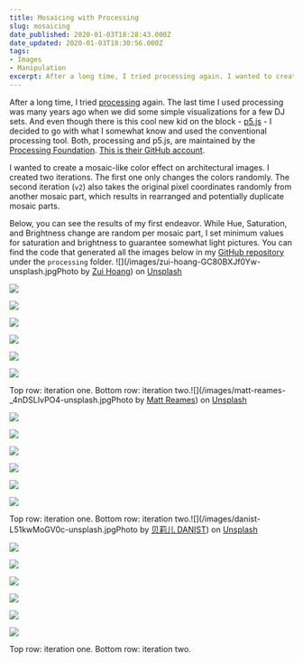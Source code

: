 ```yaml
---
title: Mosaicing with Processing
slug: mosaicing
date_published: 2020-01-03T18:28:43.000Z
date_updated: 2020-01-03T18:30:56.000Z
tags:
- Images
- Manipulation
excerpt: After a long time, I tried processing again. I wanted to create a mosaic-like color effect on architectural images. I created two iterations.
---
```


After a long time, I tried [processing](https://processing.org/) again. The last time I used processing was many years ago when we did some simple visualizations for a few DJ sets. And even though there is this cool new kid on the block - [p5.js](https://p5js.org/) - I decided to go with what I somewhat know and used the conventional processing tool. Both, processing and p5.js, are maintained by the [Processing Foundation](https://processingfoundation.org/). [This is their GitHub account](https://github.com/processing).

I wanted to create a mosaic-like color effect on architectural images. I created two iterations. The first one only changes the colors randomly. The second iteration (`v2`) also takes the original pixel coordinates randomly from another mosaic part, which results in rearranged and potentially duplicate mosaic parts.

Below, you can see the results of my first endeavor. While Hue, Saturation, and Brightness change are random per mosaic part, I set minimum values for saturation and brightness to guarantee somewhat light pictures. You can find the code that generated all the images below in my [GitHub repository](https://github.com/schemar/generative) under the `processing` folder.
![](/images/zui-hoang-GC80BXJf0Yw-unsplash.jpgPhoto by [Zui Hoang](https://unsplash.com/@zuizuii?utm_source=unsplash&amp;utm_medium=referral&amp;utm_content=creditCopyText)) on [Unsplash](https://unsplash.com/?utm_source=unsplash&amp;utm_medium=referral&amp;utm_content=creditCopyText)

![](/images/mosaicing_2f33bd0e-4c79-4e0b-a2df-6b6f8e25f787.png)

![](/images/mosaicing_72054411-4a5a-4bf5-976f-9e4c7831882b.png)

![](/images/mosaicing_ec88ca30-e9ac-4fd0-bc29-b44f7dcf3a90.png)

![](/images/mosaicing-v2_6e87f3da-342e-4c39-bd99-eef815c53cd8.png)

![](/images/mosaicing-v2_044396d8-7128-4d67-a34a-b0d5a0440ce2.png)

![](/images/mosaicing-v2_bbe16055-1808-4aff-ace6-7bfae88d4ae9.png)

Top row: iteration one. Bottom row: iteration two.![](/images/matt-reames-_4nDSLIvPO4-unsplash.jpgPhoto by [Matt Reames](https://unsplash.com/@spookymatt?utm_source=unsplash&amp;utm_medium=referral&amp;utm_content=creditCopyText)) on [Unsplash](https://unsplash.com/?utm_source=unsplash&amp;utm_medium=referral&amp;utm_content=creditCopyText)

![](/images/mosaicing_4dc23bb7-1579-4707-9812-61af681ef1ff.png)

![](/images/mosaicing_603284bf-35d6-474b-8c9d-88f7c91e8e9c.png)

![](/images/mosaicing_75978792-386e-4e4e-a416-b87a22d5b8e6.png)

![](/images/mosaicing-v2_0c1fba3a-43ac-42e9-9125-6dfcbb143c6c.png)

![](/images/mosaicing-v2_6f6d6f21-5451-45fd-9c8c-eaa58b3b8e93.png)

![](/images/mosaicing-v2_cc6821a3-7b30-4745-a9d7-2ce879a2d6a4.png)

Top row: iteration one. Bottom row: iteration two.![](/images/danist-L51kwMoGV0c-unsplash.jpgPhoto by [贝莉儿 DANIST](https://unsplash.com/@danist07?utm_source=unsplash&amp;utm_medium=referral&amp;utm_content=creditCopyText)) on [Unsplash](https://unsplash.com/t/architecture?utm_source=unsplash&amp;utm_medium=referral&amp;utm_content=creditCopyText)

![](/images/mosaicing_0fe38643-de4e-4186-b14b-e1041cc65be0.png)

![](/images/mosaicing_b6642daa-ec0b-4eec-9932-54059a37cd7a.png)

![](/images/mosaicing_bd60c9c7-852d-489a-99bb-6fe6cd7d5ac3.png)

![](/images/mosaicing-v2_6becb57a-639b-43f0-93f4-3130b6c15e7f.png)

![](/images/mosaicing-v2_36d51190-4c8c-4501-ae40-fd5764bb552d.png)

![](/images/mosaicing-v2_ef09d31e-e367-464d-b4fa-de93f1b0f2da.png)

Top row: iteration one. Bottom row: iteration two.
